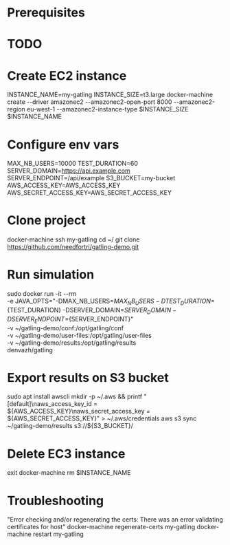 
# Prerequisites
# TODO

# Create EC2 instance
INSTANCE_NAME=my-gatling
INSTANCE_SIZE=t3.large
docker-machine create --driver amazonec2 --amazonec2-open-port 8000 --amazonec2-region eu-west-1 --amazonec2-instance-type $INSTANCE_SIZE $INSTANCE_NAME

# Configure env vars
MAX_NB_USERS=10000
TEST_DURATION=60
SERVER_DOMAIN=https://api.example.com
SERVER_ENDPOINT=/api/example
S3_BUCKET=my-bucket
AWS_ACCESS_KEY=AWS_ACCESS_KEY
AWS_SECRET_ACCESS_KEY=AWS_SECRET_ACCESS_KEY

# Clone project
docker-machine ssh my-gatling
cd ~/
git clone https://github.com/needfortri/gatling-demo.git

# Run simulation
sudo docker run -it --rm \
  -e JAVA_OPTS="-DMAX_NB_USERS=${MAX_NB_USERS} -DTEST_DURATION=${TEST_DURATION} -DSERVER_DOMAIN=${SERVER_DOMAIN} -DSERVER_ENDPOINT=${SERVER_ENDPOINT}"\
  -v ~/gatling-demo/conf:/opt/gatling/conf \
  -v ~/gatling-demo/user-files:/opt/gatling/user-files \
  -v ~/gatling-demo/results:/opt/gatling/results \
  denvazh/gatling
  
# Export results on S3 bucket
sudo apt install awscli
mkdir -p ~/.aws && printf "[default]\naws_access_key_id = ${AWS_ACCESS_KEY}\naws_secret_access_key = ${AWS_SECRET_ACCESS_KEY}" > ~/.aws/credentials
aws s3 sync ~/gatling-demo/results s3://${S3_BUCKET}/
  
# Delete EC3 instance
exit
docker-machine rm $INSTANCE_NAME
  
# Troubleshooting

"Error checking and/or regenerating the certs: There was an error validating certificates for host"
docker-machine regenerate-certs my-gatling
docker-machine restart my-gatling